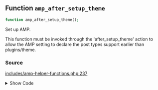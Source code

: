 ## Function `amp_after_setup_theme`

```php
function amp_after_setup_theme();
```

Set up AMP.

This function must be invoked through the &#039;after_setup_theme&#039; action to allow the AMP setting to declare the post types support earlier than plugins/theme.

### Source

[includes/amp-helper-functions.php:237](TODO)

<details>
<summary>Show Code</summary>
```php
<php ?>```
</details>
